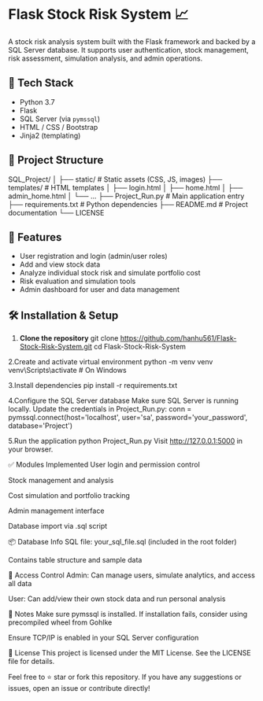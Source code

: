 # Flask Stock Risk System 📈

A stock risk analysis system built with the Flask framework and backed by a SQL Server database. It supports user authentication, stock management, risk assessment, simulation analysis, and admin operations.

## 🔧 Tech Stack

- Python 3.7
- Flask
- SQL Server (via `pymssql`)
- HTML / CSS / Bootstrap
- Jinja2 (templating)

## 📁 Project Structure

SQL_Project/
│
├── static/ # Static assets (CSS, JS, images)
├── templates/ # HTML templates
│ ├── login.html
│ ├── home.html
│ ├── admin_home.html
│ └── ...
├── Project_Run.py # Main application entry
├── requirements.txt # Python dependencies
├── README.md # Project documentation
└── LICENSE


## 🚀 Features

- User registration and login (admin/user roles)
- Add and view stock data
- Analyze individual stock risk and simulate portfolio cost
- Risk evaluation and simulation tools
- Admin dashboard for user and data management

## 🛠️ Installation & Setup

1. **Clone the repository**
git clone https://github.com/hanhu561/Flask-Stock-Risk-System.git
cd Flask-Stock-Risk-System

2.Create and activate virtual environment
python -m venv venv
venv\Scripts\activate  # On Windows

3.Install dependencies
pip install -r requirements.txt

4.Configure the SQL Server database
Make sure SQL Server is running locally. Update the credentials in Project_Run.py:
conn = pymssql.connect(host='localhost', user='sa', password='your_password', database='Project')

5.Run the application
python Project_Run.py
Visit http://127.0.0.1:5000 in your browser.

✅ Modules Implemented
 User login and permission control

 Stock management and analysis

 Cost simulation and portfolio tracking

 Admin management interface

 Database import via .sql script

📦 Database Info
SQL file: your_sql_file.sql (included in the root folder)

Contains table structure and sample data

🔐 Access Control
Admin: Can manage users, simulate analytics, and access all data

User: Can add/view their own stock data and run personal analysis

📌 Notes
Make sure pymssql is installed. If installation fails, consider using precompiled wheel from Gohlke

Ensure TCP/IP is enabled in your SQL Server configuration

📄 License
This project is licensed under the MIT License. See the LICENSE file for details.

Feel free to ⭐ star or fork this repository. If you have any suggestions or issues, open an issue or contribute directly!
